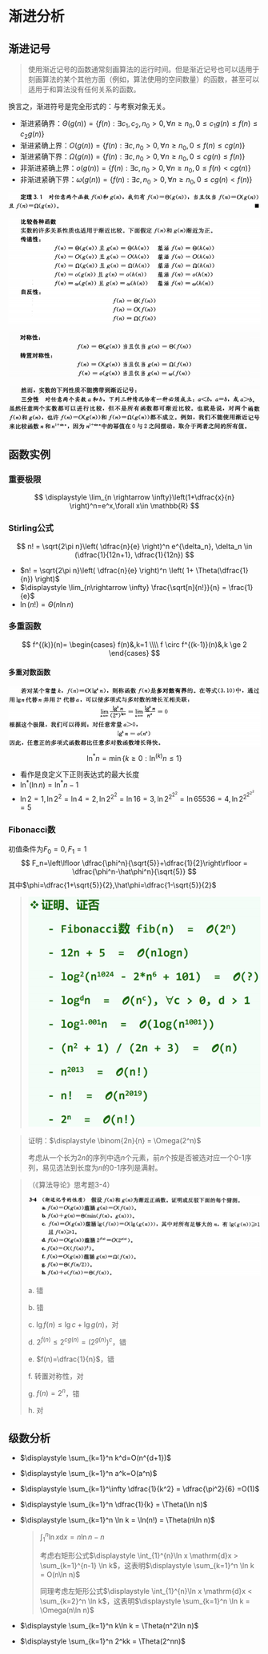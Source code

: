 # 渐进分析

## 渐进记号

> 使用渐近记号的函数通常刻画算法的运行时间。但是渐近记号也可以适用于刻画算法的某个其他方面（例如，算法使用的空间数量）的函数，甚至可以适用于和算法没有任何关系的函数。

换言之，渐进符号是完全形式的：与考察对象无关。

- 渐进紧确界：$\Theta (g(n)) = \{ f(n) : \exists c_1, c_2, n_0>0, \forall n \ge n_0, 0 \le c_1g(n) \le f(n) \le c_2 g(n) \}$
- 渐进紧确上界：$O (g(n)) = \{ f(n) : \exists c, n_0>0, \forall n \ge n_0, 0 \le f(n) \le c g(n) \}$
- 渐进紧确下界：$\Omega (g(n)) = \{ f(n) : \exists c, n_0>0, \forall n \ge n_0, 0 \le c g(n) \le f(n) \}$
- 非渐进紧确上界：$o (g(n)) = \{ f(n) : \exists c, n_0>0, \forall n \ge n_0, 0 \le f(n) < c g(n) \}$
- 非渐进紧确下界：$\omega (g(n)) = \{ f(n) : \exists c, n_0>0, \forall n \ge n_0, 0 \le c g(n) < f(n) \}$

![](assets/ita-thm3.1.png)

![](assets/ita-p29.png)

![](assets/ita-p30-1.png)

![](assets/ita-p30-2.png)

## 函数实例

### 重要极限

$$
\displaystyle \lim_{n \rightarrow \infty}\left(1+\dfrac{x}{n} \right)^n=e^x,\forall x\in \mathbb{R}
$$

### Stirling公式

$$
n! = \sqrt{2\pi n}\left( \dfrac{n}{e} \right)^n e^{\delta_n}, \delta_n \in (\dfrac{1}{12n+1}, \dfrac{1}{12n})
$$

- $n! = \sqrt{2\pi n}\left( \dfrac{n}{e} \right)^n \left( 1+ \Theta(\dfrac{1}{n}) \right)$
- $\displaystyle \lim_{n\rightarrow \infty} \frac{\sqrt[n]{n!}}{n} = \frac{1}{e}$
- $\ln(n!) = \Theta (n \ln n)$

### 多重函数

$$
f^{(k)}(n)=
\begin{cases}
	f(n)&,k=1 \\\\
	f \circ f^{(k-1)}(n)&,k \ge 2
\end{cases}
$$

#### 多重对数函数

![](assets/multi-log-bounded.png)
$$
\ln^*n=\min\{k\ge0:\ln^{(k)}n\le 1\}
$$

- 看作是良定义下正则表达式的最大长度
- $\ln^*(\ln n) = \ln^* n - 1$
- $\ln 2 = 1,\ln 2^2 = \ln 4 = 2,\ln 2^{2^2} = \ln 16 = 3,\ln 2^{2^{2^2}} = \ln 65536 = 4,\ln 2^{2^{2^{2^2}}} = 5$

### Fibonacci数

初值条件为$F_0=0,F_1=1$
$$
F_n=\left\lfloor \dfrac{\phi^n}{\sqrt{5}}+\dfrac{1}{2}\right\rfloor = \dfrac{\phi^n-\hat\phi^n}{\sqrt{5}}
$$
其中$\phi=\dfrac{1+\sqrt{5}}{2},\hat\phi=\dfrac{1-\sqrt{5}}{2}$

> ![](assets/dsa-ppt.png)

> 证明：$\displaystyle \binom{2n}{n} = \Omega(2^n)$
>
> 考虑从一个长为$2n$的序列中选$n$个元素，前$n$个按是否被选对应一个0-1序列，易见选法到长度为$n$的0-1序列是满射。

> （《算法导论》思考题3-4）
>
> ![](assets/ita-ex3-4.png)
>
> a. 错
>
> b. 错
>
> c. $\lg f(n) \le \lg c + \lg g(n)$，对
>
> d. $2^{f(n)} \le 2^{cg(n)}=(2^{g(n)})^c$，错
>
> e. $f(n)=\dfrac{1}{n}$，错
>
> f. 转置对称性，对
>
> g. $f(n)=2^n$，错
>
> h. 对

## 级数分析

- $\displaystyle \sum_{k=1}^n k^d=O(n^{d+1})$

- $\displaystyle \sum_{k=1}^n a^k=O(a^n)$

- $\displaystyle \sum_{k=1}^\infty \dfrac{1}{k^2} = \dfrac{\pi^2}{6} =O(1)$

- $\displaystyle \sum_{k=1}^n \dfrac{1}{k} = \Theta(\ln n)$

- $\displaystyle \sum_{k=1}^n \ln k = \ln(n!) = \Theta(n\ln n)$

	> $\displaystyle \int_{1}^{n}\ln x \mathrm{d}x = n\ln n - n$
	>
	> 考虑右矩形公式$\displaystyle \int_{1}^{n}\ln x \mathrm{d}x > \sum_{k=1}^{n-1} \ln k$，这表明$\displaystyle \sum_{k=1}^n \ln k = O(n\ln n)$
	>
	> 同理考虑左矩形公式$\displaystyle \int_{1}^{n}\ln x \mathrm{d}x < \sum_{k=2}^n \ln k$，这表明$\displaystyle \sum_{k=1}^n \ln k = \Omega(n\ln n)$

- $\displaystyle \sum_{k=1}^n k\ln k = \Theta(n^2\ln n)$

- $\displaystyle \sum_{k=1}^n 2^kk = \Theta(2^nn)$
